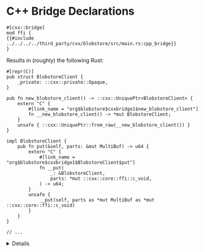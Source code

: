 # C++ Bridge Declarations

```rust,ignore
#[cxx::bridge]
mod ffi {
{{#include ../../../../third_party/cxx/blobstore/src/main.rs:cpp_bridge}}
}
```

Results in (roughly) the following Rust:

```rust,ignore
#[repr(C)]
pub struct BlobstoreClient {
    _private: ::cxx::private::Opaque,
}

pub fn new_blobstore_client() -> ::cxx::UniquePtr<BlobstoreClient> {
    extern "C" {
        #[link_name = "org$blobstore$cxxbridge1$new_blobstore_client"]
        fn __new_blobstore_client() -> *mut BlobstoreClient;
    }
    unsafe { ::cxx::UniquePtr::from_raw(__new_blobstore_client()) }
}

impl BlobstoreClient {
    pub fn put(&self, parts: &mut MultiBuf) -> u64 {
        extern "C" {
            #[link_name = "org$blobstore$cxxbridge1$BlobstoreClient$put"]
            fn __put(
                _: &BlobstoreClient,
                parts: *mut ::cxx::core::ffi::c_void,
            ) -> u64;
        }
        unsafe {
            __put(self, parts as *mut MultiBuf as *mut ::cxx::core::ffi::c_void)
        }
    }
}

// ...
```

<details>

* The programmer does not need to promise that the signatures they have typed in
  are accurate. CXX performs static assertions that the signatures exactly
  correspond with what is declared in C++.
* `unsafe extern` blocks allow you to declare C++ functions that are safe to
  call from Rust.

</details>
